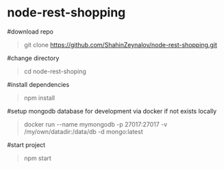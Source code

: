 # node-rest-shopping

#download repo
> git clone https://github.com/ShahinZeynalov/node-rest-shopping.git

#change directory
> cd node-rest-shoping

#install dependencies
> npm install

#setup mongodb database for development via docker if not exists locally
> docker run --name mymongodb -p 27017:27017 -v /my/own/datadir:/data/db -d mongo:latest

#start project
> npm start